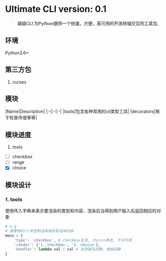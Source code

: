 # Ultimate CLI version: 0.1 
> **超级CLI 为Python提供一个快速，方便，高可用的开发终端交互的工具包.**

## 环境
Python3.6+

## 第三方包
1. curses

## 模块
|Name|Description|
|:-|:-|:-|
|tools|包含各种常用的cli类型工具|
|decorators|用于检查传值等等|

## 模块进度
1. tools
 - [ ] checkbox
 - [ ] range
 - [x] choice

## 模块设计
### 1. tools
使用传入字典来表示要渲染的类型和内容，渲染后当得到用户输入后返回相应的对象
```python
# e.g
# 需要用dict来控制渲染类型和渲染内容
menu = {
    'type': 'checkbox', # checkbox复选, choice单选, 不可为空
    'render': ['1. checkbox', '2. choice'],
    'handler': lambda val : val # 支持匿名函数，或者函数
}
```